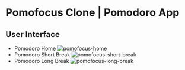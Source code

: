 # Pomofocus Clone | Pomodoro App

## User Interface
- Pomodoro Home
![pomofocus-home](https://github.com/j-archives/pomofocus-clone/blob/main/web%20screenshots/pomo-home.png)
- Pomodoro Short Break
![pomofocus-short-break](https://github.com/j-archives/pomofocus-clone/blob/main/web%20screenshots/pomo-short-break.png)
- Pomodoro Long Break
![pomofocus-long-break](https://github.com/j-archives/pomofocus-clone/blob/main/web%20screenshots/pomo-long-break.png)

